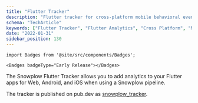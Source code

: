 ```yaml
---
title: "Flutter Tracker"
description: "Flutter tracker for cross-platform mobile behavioral event collection in iOS and Android applications."
schema: "TechArticle"
keywords: ["Flutter Tracker", "Flutter Analytics", "Cross Platform", "Mobile Flutter", "Flutter SDK", "Dart Analytics"]
date: "2022-01-31"
sidebar_position: 130
---
```


```mdx-code-block
import Badges from '@site/src/components/Badges';

<Badges badgeType="Early Release"></Badges>
```

The Snowplow Flutter Tracker allows you to add analytics to your Flutter apps for Web, Android, and iOS when using a Snowplow pipeline.

The tracker is published on pub.dev as [snowplow_tracker](https://pub.dev/packages/snowplow_tracker).
